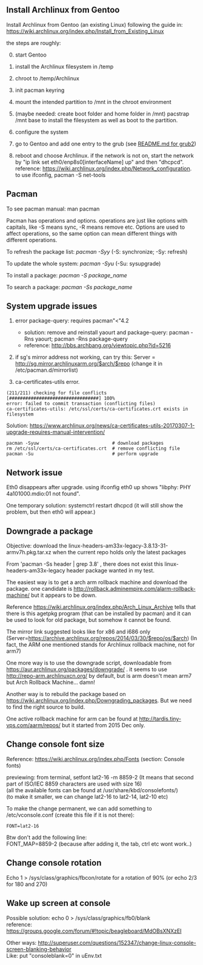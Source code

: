 Install Archlinux from Gentoo
--------------------------------

Install Archlinux from Gentoo (an existing Linux) following the guide in:
https://wiki.archlinux.org/index.php/Install_from_Existing_Linux

the steps are roughly:

0. start Gentoo

1. install the Archlinux filesystem in /temp

2. chroot to /temp/Archlinux

3. init pacman keyring

4. mount the intended partition to /mnt in the chroot environment

5. (maybe needed: create boot folder and home folder in /mnt) pacstrap /mnt base to install the filesystem as well as boot to the partition.

6. configure the system

7. go to Gentoo and add one entry to the grub (see [README.md for grub2](../../multi-boot/grub2/README.md))

8. reboot and choose Archlinux. if the network is not on, start the network by "ip link set eth0/enp8s0[interfaceName] up" and then "dhcpcd". reference: https://wiki.archlinux.org/index.php/Network_configuration. to use ifconfig, pacman -S net-tools


Pacman
-----------

To see pacman manual: man pacman

Pacman has operations and options. operations are just like options with capitals, like -S means sync, -R means remove etc. 
Options are used to affect operations, so the same option can mean different things with different operations.

To refresh the package list: *pacman -Syy* (-S: synchronize; -Sy: refresh)

To update the whole system: *pacman -Syu* (-Su: sysupgrade)

To install a package: *pacman -S package_name*

To search a package: *pacman -Ss package_name*


System upgrade issues
-------------------------

1. error package-query: requires pacman"<"4.2  
	- solution: remove and reinstall yaourt and package-query: pacman -Rns yaourt; pacman -Rns package-query
	- reference: http://bbs.archbang.org/viewtopic.php?id=5216

2. if sg's mirror address not working, can try this: Server = http://sg.mirror.archlinuxarm.org/$arch/$repo 
(change it in /etc/pacman.d/mirrorlist)

3. ca-certificates-utils error.

```
(211/211) checking for file conflicts                        [#################################] 100%
error: failed to commit transaction (conflicting files)
ca-certificates-utils: /etc/ssl/certs/ca-certificates.crt exists in filesystem
```

Solution: https://www.archlinux.org/news/ca-certificates-utils-20170307-1-upgrade-requires-manual-intervention/

```
pacman -Syuw                           # download packages
rm /etc/ssl/certs/ca-certificates.crt  # remove conflicting file
pacman -Su                             # perform upgrade
```

Network issue
------------------

Eth0 disappears after upgrade. using ifconfig eth0 up shows "libphy: PHY 4a101000.mdio:01 not found".

One temporary solution: systemctrl restart dhcpcd (it will still show the problem, but then eth0 will appear.)


Downgrade a package
----------------------------

Objective: download the linux-headers-am33x-legacy-3.8.13-31-armv7h.pkg.tar.xz when the current repo holds only the latest packages

From 'pacman -Ss header | grep 3.8' , there does not exist this linux-headers-am33x-legacy header package wanted in my test.

The easiest way is to get a arch arm rollback machine and download the package. one candidate is http://rollback.adminempire.com/alarm-rollback-machine/ but it appears to be down.

Reference https://wiki.archlinux.org/index.php/Arch_Linux_Archive tells that there is this agetpkg program (that can be installed by pacman)
and it can be used to look for old package,
but somehow it cannot be found.

The mirror link suggested looks like for x86 and i686 only (Server=https://archive.archlinux.org/repos/2014/03/30/$repo/os/$arch)
(In fact, the ARM one mentioned stands for Archlinux rollback machine, not for arm7)

One more way is to use the downgrade script, downloadable from https://aur.archlinux.org/packages/downgrade/ . it seems to use http://repo-arm.archlinuxcn.org/ by default, but is arm doesn't mean arm7 but Arch Rollback Machine... damn!

Another way is to rebuild the package based on https://wiki.archlinux.org/index.php/Downgrading_packages.
But we need to find the right source to build.

One active rollback machine for arm can be found at http://tardis.tiny-vps.com/aarm/repos/ but it started from 2015 Dec only.

 
Change console font size
---------------------------
Reference: https://wiki.archlinux.org/index.php/Fonts  (section: Console fonts)

previewing: from terminal, setfont lat2-16 -m 8859-2 (It means that second part of ISO/IEC 8859 characters are used with size 16)  
(all the available fonts can be found at /usr/share/kbd/consolefonts/)   
(to make it smaller, we can change lat2-16 to lat2-14, lat2-10 etc)

To make the change permanent, we can add something to /etc/vconsole.conf (create this file if it is not there):

```
FONT=lat2-16 
```

Btw don't add the following line:  
FONT_MAP=8859-2 (because after adding it, the tab, ctrl etc wont work..)


Change console rotation
------------------------------

Echo 1 > /sys/class/graphics/fbcon/rotate for a rotation of 90% (or echo 2/3 for 180 and 270)


Wake up screen at console
-------------------------
Possible solution: echo 0 > /sys/class/graphics/fb0/blank  
reference: https://groups.google.com/forum/#!topic/beagleboard/MdOBsXNXzEI

Other ways: http://superuser.com/questions/152347/change-linux-console-screen-blanking-behavior  
Like: put "consoleblank=0" in uEnv.txt
